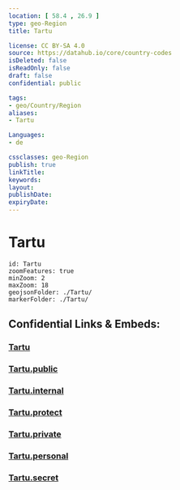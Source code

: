 ```yaml
---
location: [ 58.4 , 26.9 ] 
type: geo-Region
title: Tartu

license: CC BY-SA 4.0
source: https://datahub.io/core/country-codes
isDeleted: false
isReadOnly: false
draft: false
confidential: public

tags:
- geo/Country/Region
aliases:
- Tartu

Languages:
- de

cssclasses: geo-Region
publish: true
linkTitle: 
keywords: 
layout: 
publishDate: 
expiryDate: 
---
```


# Tartu

```leaflet
id: Tartu
zoomFeatures: true 
minZoom: 2 
maxZoom: 18
geojsonFolder: ./Tartu/
markerFolder: ./Tartu/
```


## Confidential Links & Embeds: 

### [Tartu](/_Standards/Earth/Continent/Europe/Europe~North/Estonia/Counties~Estonia/Tartu.md) 

### [Tartu.public](/_public/Earth/Continent/Europe/Europe~North/Estonia/Counties~Estonia/Tartu.public.md) 

### [Tartu.internal](/_internal/Earth/Continent/Europe/Europe~North/Estonia/Counties~Estonia/Tartu.internal.md) 

### [Tartu.protect](/_protect/Earth/Continent/Europe/Europe~North/Estonia/Counties~Estonia/Tartu.protect.md) 

### [Tartu.private](/_private/Earth/Continent/Europe/Europe~North/Estonia/Counties~Estonia/Tartu.private.md) 

### [Tartu.personal](/_personal/Earth/Continent/Europe/Europe~North/Estonia/Counties~Estonia/Tartu.personal.md) 

### [Tartu.secret](/_secret/Earth/Continent/Europe/Europe~North/Estonia/Counties~Estonia/Tartu.secret.md)


